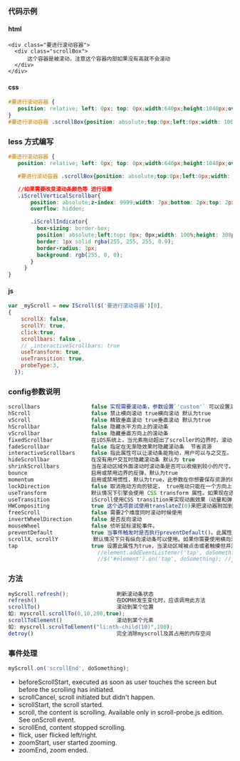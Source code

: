 ### 代码示例

#### html

```
<div class="要进行滚动容器">
  <div class="scrollBox">
      这个容器是被滚动，注意这个容器内部如果没有高就不会滚动
  </div>
</div>
```

#### css

```css
#要进行滚动容器 {
   position: relative; left: 0px; top: 0px;width:640px;height:1040px;overflow: hidden;
}
#要进行滚动容器 .scrollBox{position: absolute;top:0px;left:0px;width: 100%;}


```
### less 方式编写
``` css
#要进行滚动容器 {
   position: relative; left: 0px; top: 0px;width:640px;height:1040px;overflow: hidden;

   #要进行滚动容器 .scrollBox{position: absolute;top:0px;left:0px;width: 100%;}

   //如果需要改变滚动条颜色等 进行设置
   .iScrollVerticalScrollbar{
       position: absolute;z-index: 9999;width: 7px;bottom: 2px;top: 2px;right: 2px;
       overflow: hidden;

       .iScrollIndicator{
         box-sizing: border-box;
         position: absolute;left:top: 0px; 0px;width: 100%;height: 308px;transition-duration: 0ms;display: block;
         border: 1px solid rgba(255, 255, 255, 0.9);
         border-radius: 3px;
         background: rgb(255, 0, 0);
       }
     }
}

```


#### js


```js
var _myScroll = new IScroll($('要进行滚动容器')[0],
{
    scrollX: false,
    scrollY: true,
    click:true,
    scrollbars: false ,
    // ,interactiveScrollbars: true
    useTransform: true,
    useTransition: true,
    probeType:3,
  });
```


### config参数说明

```js
scrollbars                false 实现需要滚动条，参数设置`'custom'` 可以设置滚动条的样式
hScroll                   false 禁止横向滚动 true横向滚动 默认为true
vScroll                   false 精致垂直滚动 true垂直滚动 默认为true
hScrollbar                false 隐藏水平方向上的滚动条
vScrollbar                false 隐藏垂直方向上的滚动条
fixedScrollbar            在iOS系统上，当元素拖动超出了scroller的边界时，滚动条会收缩，设置为true可以禁止滚动条超出。scroller的可见区域。默认在Android上为true， iOS上为false
fadeScrollbar             false 指定在无渐隐效果时隐藏滚动条  节省资源
interactiveScrollbars     false 指此属性可以让滚动条能拖动，用户可以与之交互。
hideScrollbar             在没有用户交互时隐藏滚动条 默认为 true
shrinkScrollbars          当在滚动区域外面滚动时滚动条是否可以收缩到较小的尺寸。有效的值为：'clip' 和 'scale'。
bounce                    启用或禁用边界的反弹，默认为true
momentum                  启用或禁用惯性，默认为true，此参数在你想要保存资源的时候非常有用
lockDirection             false 取消拖动方向的锁定， true拖动只能在一个方向上（up/down 或者left/right）
useTransform              默认情况下引擎会使用 CSS transform 属性。如果现在还是2007年，那么可以设置这个属性为 false，这就是说：引擎将使用top/left属性来进行滚动。
useTransition             iScroll使用CSS transition来实现动画效果（动量和弹力）。如果设置为false，那么将使用requestAnimationFrame代替。在现在浏览器中这两者之间的差异并不明显。在老的设备上transitions执行得更好。
HWCompositing             true 这个选项尝试使用translateZ(0)来把滚动器附加到硬件层，以此来改变CSS属性。在移动设备上这将提高性能，但在有些情况下,你可能想要禁用它(特别是如果你有太多的元素和硬件性能跟不上)。
freeScroll                false 需要2个维度同时滚动时候使用
invertWheelDirection      false 是否反向滚动
mouseWheel                false 侦听鼠标滚轮事件。
preventDefault            true 当事件触发时是否执行preventDefault()。此属性应该设置为true，除非你真的知道你需要怎么做。
scrollX、scrollY           默认情况下只有纵向滚动条可以使用。如果你需要使用横向滚动条，需要将scrollX 属性值设置为 true。
tap                       true 设置此属性为true，当滚动区域被点击或者触摸但并没有滚动时，可以让iScroll抛出一个自定义的tap事件。如下
                            //element.addEventListener('tap', doSomething, false); //原生
                            //$('#element').on('tap', doSomething); //jQuery

```


### 方法

```js
myScroll.refresh();               刷新滚动条状态
refresh()                         在DOM树发生变化时，应该调用此方法
scrollTo()                        滚动到某个位置
如: myscroll.scrollTo(0,10,200,true);
scrollToElement()                 滚动到某个元素
如: myscroll.scrolToElement("li:nth-child(10)",100);
detroy()                          完全消除myscroll及其占用的内存空间
```


### 事件处理

```js
myScroll.on('scrollEnd', doSomething);
```


* beforeScrollStart, executed as soon as user touches the screen but before the scrolling has initiated.
* scrollCancel, scroll initiated but didn't happen.
* scrollStart, the scroll started.
* scroll, the content is scrolling. Available only in scroll-probe.js edition. See onScroll event.
* scrollEnd, content stopped scrolling.
* flick, user flicked left/right.
* zoomStart, user started zooming.
* zoomEnd, zoom ended.
